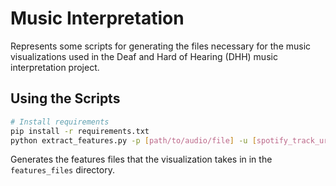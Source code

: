 # Music Interpretation

Represents some scripts for generating the files necessary for the music visualizations used in the Deaf and Hard of Hearing (DHH) music interpretation project.

## Using the Scripts

```bash
# Install requirements
pip install -r requirements.txt
python extract_features.py -p [path/to/audio/file] -u [spotify_track_uri]
```

Generates the features files that the visualization takes in in the `features_files` directory.
